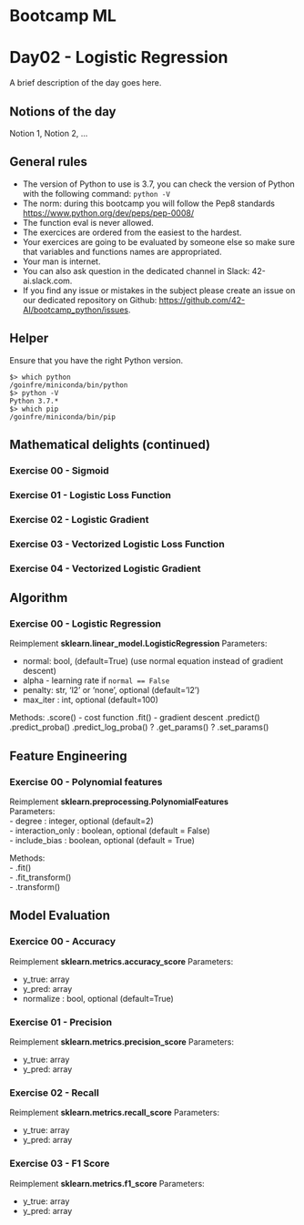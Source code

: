 
# Bootcamp ML

# Day02 - Logistic Regression

A brief description of the day goes here.

## Notions of the day

Notion 1, Notion 2, ...

## General rules

* The version of Python to use is 3.7, you can check the version of Python with the following command: `python -V`
* The norm: during this bootcamp you will follow the Pep8 standards https://www.python.org/dev/peps/pep-0008/
* The function eval is never allowed.
* The exercices are ordered from the easiest to the hardest.
* Your exercices are going to be evaluated by someone else so make sure that variables and functions names are appropriated. 
* Your man is internet.
* You can also ask question in the dedicated channel in Slack: 42-ai.slack.com.
* If you find any issue or mistakes in the subject please create an issue on our dedicated repository on Github: https://github.com/42-AI/bootcamp_python/issues.

## Helper 

Ensure that you have the right Python version.

```
$> which python
/goinfre/miniconda/bin/python
$> python -V
Python 3.7.*
$> which pip
/goinfre/miniconda/bin/pip
```

## Mathematical delights (continued)

### Exercise 00 - Sigmoid

### Exercise 01 - Logistic Loss Function

### Exercise 02 - Logistic Gradient

### Exercise 03 - Vectorized Logistic Loss Function

### Exercise 04 - Vectorized Logistic Gradient


## Algorithm

### Exercise 00 - Logistic Regression

Reimplement **sklearn.linear_model.LogisticRegression**
Parameters:
  - normal: bool, (default=True) (use normal equation instead of gradient descent)
  - alpha - learning rate if `normal == False`
  - penalty: str, ‘l2’ or ‘none’, optional (default=’l2’)
  - max_iter : int, optional (default=100)

Methods:
    .score() - cost function
    .fit() - gradient descent
    .predict()
    .predict_proba()
    .predict_log_proba()
    ? .get_params()
    ? .set_params()


## Feature Engineering

### Exercise 00 - Polynomial features

Reimplement **sklearn.preprocessing.PolynomialFeatures**  
Parameters:  
    - degree : integer, optional (default=2)  
    - interaction_only : boolean, optional (default = False)  
    - include_bias : boolean, optional (default = True)  

Methods:  
    - .fit()  
    - .fit_transform()  
    - .transform()  


## Model Evaluation

### Exercice 00 - Accuracy
Reimplement  **sklearn.metrics.accuracy_score**
Parameters:  
  - y_true: array
  - y_pred: array
  - normalize : bool, optional (default=True)

### Exercise 01 - Precision
Reimplement  **sklearn.metrics.precision_score**
Parameters:  
  - y_true: array
  - y_pred: array

### Exercise 02 - Recall
Reimplement  **sklearn.metrics.recall_score**
Parameters:  
  - y_true: array
  - y_pred: array
  
### Exercise 03 - F1 Score
Reimplement  **sklearn.metrics.f1_score**
Parameters:  
  - y_true: array
  - y_pred: array
